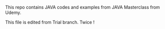 This repo contains JAVA codes and examples from JAVA Masterclass from Udemy.

This file is edited from Trial branch. Twice !

